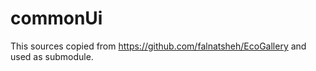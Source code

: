 # commonUi

This sources copied from https://github.com/falnatsheh/EcoGallery and used as submodule.
